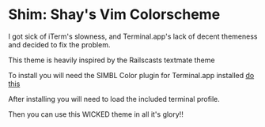 Shim: Shay's Vim Colorscheme
=================================

I got sick of iTerm's slowness, and Terminal.app's lack
of decent themeness and decided to fix the problem.

This theme is heavily inspired by the Railscasts textmate theme

To install you will need the SIMBL Color plugin for 
Terminal.app installed [do this](http://ciaranwal.sh/2007/11/01/customising-colours-in-leopard-terminal)

After installing you will need to load the included
terminal profile.

Then you can use this WICKED theme in all it's glory!!
